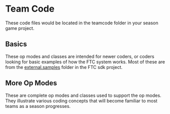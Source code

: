 # Team Code

These code files would be located in the teamcode folder in your season
game project.

## Basics

These op modes and classes are intended for newer coders, or coders
looking for basic examples of how the FTC system works. Most of these
are from the
[external.samples](https://FtcRobotController/src/main/java/org/firstinspires/ftc/robotcontroller/external/samples)
folder in the FTC sdk project.

## More Op Modes

These are complete op modes and classes used to support the op modes.
They illustrate various coding concepts that will become familiar to
most teams as a season progresses.
